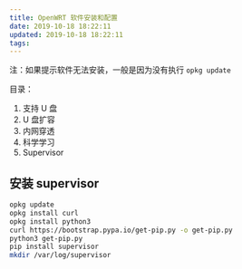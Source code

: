 ```yaml
---
title: OpenWRT 软件安装和配置
date: 2019-10-18 18:22:11
updated: 2019-10-18 18:22:11
tags:
---
```


注：如果提示软件无法安装，一般是因为没有执行 `opkg update`


目录：  

1. 支持 U 盘
2. U 盘扩容
3. 内网穿透
4. 科学学习
5. Supervisor


## 安装 supervisor

```sh
opkg update
opkg install curl
opkg install python3
curl https://bootstrap.pypa.io/get-pip.py -o get-pip.py
python3 get-pip.py
pip install supervisor
mkdir /var/log/supervisor
```

